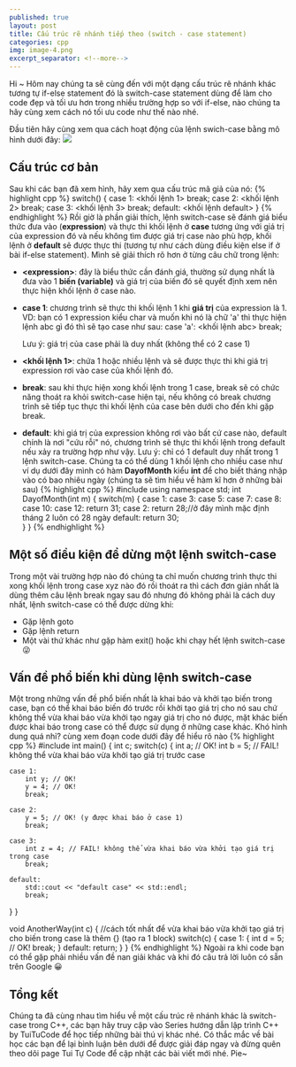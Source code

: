 ```yaml
---
published: true
layout: post
title: Cấu trúc rẽ nhánh tiếp theo (switch - case statement)
categories: cpp
img: image-4.png
excerpt_separator: <!--more-->
---
```

Hi ~ Hôm nay chúng ta sẽ cùng đến với một dạng cấu trúc rẽ nhánh khác tương tự if-else statement đó là switch-case statement dùng để làm cho code đẹp và tối ưu hơn trong nhiều trường hợp so với if-else, nào chúng ta hãy cùng xem cách nó tối ưu code như thế nào nhé.
<!--more-->
Đầu tiên hãy cùng xem qua cách hoạt động của lệnh swich-case bằng mô hình dưới đây:
![](https://2.bp.blogspot.com/-aOeDhNHUwAg/XHqeNrZ3sgI/AAAAAAAAAe8/4kQSqIOt_O4SqYY6cTTvr5hwQjiubjy7QCK4BGAYYCw/s400/bai6.PNG)

## Cấu trúc cơ bản
Sau khi các bạn đã xem hình, hãy xem qua cấu trúc mã giả của nó:
{% highlight cpp %}
  switch(<expression>)
  {
      case 1:
      <khối lệnh 1>
      break;
      case 2:
      <khối lệnh 2>
      break;
      case 3:
      <khối lệnh 3>
      break;
      default:
      <khối lệnh default>
  }
{% endhighlight %}
Rồi giờ là phần giải thích, lệnh switch-case sẽ đánh giá biểu thức đưa vào (**expression**) và thực thi  khối lệnh ở **case** tương ứng với giá trị của expression đó và nếu không tìm được giá trị case nào phù hợp, khối lệnh ở **default** sẽ được thực thi (tương tự như cách dùng điều kiện else if ở bài if-else statement). Mình sẽ giải thích rõ hơn ở từng câu chữ trong lệnh:
- **\<expression\>**: đây là biểu thức cần đánh giá, thường sử dụng nhất là đưa vào 1 **biến (variable)** và giá trị của biến đó sẽ quyết định xem nên thực hiện khối lệnh ở case nào.
- **case 1**: chương trình sẽ thực thi khối lệnh 1 khi **giá trị** của expression là 1. VD: bạn có 1 expression kiểu char và muốn khi nó là chữ 'a' thì thực hiện lệnh abc gì đó thì sẽ tạo case như sau: case 'a': <khối lệnh abc> break;
        
	Lưu ý: giá trị của case phải là duy nhất (không thể có 2 case 1)
- **<khối lệnh 1>**: chứa 1 hoặc nhiều lệnh và sẽ được thực thi khi giá trị expression rơi vào case của khối lệnh đó.
- **break**: sau khi thực hiện xong khối lệnh trong 1 case, break sẽ có chức năng thoát ra khỏi switch-case hiện tại, nếu không có break chương trình sẽ tiếp tục thực thi khối lệnh của case bên dưới cho đến khi gặp break.
- **default**: khi giá trị của expression không rơi vào bất cứ case nào, default chính là nơi "cứu rỗi" nó, chương trình sẽ thực thi khối lệnh trong default nếu xảy ra trường hợp như vậy.
	Lưu ý: chỉ có 1 default duy nhất trong 1 lệnh switch-case.
Chúng ta có thể dùng 1 khối lệnh cho nhiều case như ví dụ dưới đây mình có hàm **DayofMonth** kiểu **int** để cho biết tháng nhập vào có bao nhiêu ngày (chúng ta sẽ tìm hiểu về hàm kĩ hơn ở những bài sau)
{% highlight cpp %}
#include <iostream>
using namespace std;
int DayofMonth(int m)
{
  switch(m)
  {
    case 1:
    case 3:
    case 5:
    case 7:
    case 8:
    case 10:
    case 12:
      return 31;
    case 2:
      return 28;//ở đây mình mặc định tháng 2 luôn có 28 ngày
    default:
      return 30;  
  }
}
{% endhighlight %}

## Một số điều kiện để dừng một lệnh switch-case
Trong một vài trường hợp nào đó chúng ta chỉ muốn chương trình thực thi xong khối lệnh trong case xyz nào đó rồi thoát ra thì cách đơn giản nhất là dùng thêm câu lệnh break ngay sau đó nhưng đó không phải là cách duy nhất, lệnh switch-case có thể được dừng khi:
- Gặp lệnh goto
- Gặp lệnh return
- Một vài thứ khác như gặp hàm exit() hoặc khi chạy hết lệnh switch-case 😜
       
## Vấn đề phổ biến khi dùng lệnh switch-case
Một trong những vấn đề phổ biến nhất là khai báo và khởi tạo biến trong case, bạn có thể khai báo biến đó trước rồi khởi tạo giá trị cho nó sau chứ không thể vừa khai báo vừa khởi tạo ngay giá trị cho nó được, mặt khác biến được khai báo trong case có thể được sử dụng ở những case khác. Khó hình dung quá nhỉ? cùng xem đoạn code dưới đây để hiểu rõ nào
{% highlight cpp %}
#include <iostream>
int main()
{
  int c;
  switch(c)
  {
    int a; // OK!
    int b = 5; // FAIL! không thể vừa khai báo vừa khởi tạo giá trị trước case
 
    case 1:
        int y; // OK!
        y = 4; // OK!
        break;
 
    case 2:
        y = 5; // OK! (y được khai báo ở case 1)
        break;
 
    case 3:
        int z = 4; // FAIL! không thể vừa khai báo vừa khởi tạo giá trị trong case
        break;
 
    default:
        std::cout << "default case" << std::endl;
        break;      
  }
}

void AnotherWay(int c)
{
  //cách tốt nhất để vừa khai báo vừa khởi tạo giá trị cho biến trong case là thêm {} (tạo ra 1 block)
  switch(c)
  {
    case 1:
      {
        int d = 5; // OK!
        break;
      }
    default:
      return;
  }
}
{% endhighlight %}
Ngoài ra khi code bạn có thể gặp phải nhiều vấn đề nan giải khác và khi đó câu trả lời luôn có sẵn trên Google 😀

## Tổng kết
Chúng ta đã cùng nhau tìm hiểu về một cấu trúc rẽ nhánh khác là switch-case trong C++, các bạn hãy truy cập vào Series hướng dẫn lập trình C++ by TuiTuCode để học tiếp những bài thú vị khác nhé.
Có thắc mắc về bài học các bạn để lại bình luận bên dưới để được giải đáp ngay và đừng quên theo dõi page Tui Tự Code để cập nhật các bài viết mới nhé. Pie~